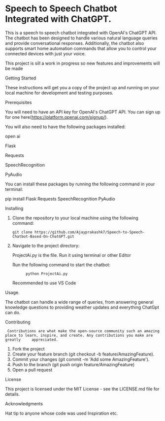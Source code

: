 # Speech to Speech Chatbot Integrated with ChatGPT.

This is a speech to speech chatbot integrated with OpenAI's ChatGPT API. The chatbot has been designed to handle various natural language queries and provide conversational responses. Additionally, the chatbot also supports smart home automation commands that allow you to control your connected devices with just your voice.

This project is sill a work in progress so new features and improvements will be made

Getting Started

These instructions will get you a copy of the project up and running on your local machine for development and testing purposes.

Prerequisites

You will need to have an API key for OpenAI's ChatGPT API. You can sign up for one here(https://platform.openai.com/signup/).

You will also need to have the following packages installed:

open ai

Flask

Requests

SpeechRecognition

PyAudio

You can install these packages by running the following command in your terminal:

pip install Flask Requests SpeechRecognition PyAudio


Installing
  
  1. Clone the repository to your local machine using the following command:
   
         git clone https://github.com/Ajayprakashk7/Speech-to-Speech-Chatbot-Based-On-ChatGPT.git
     
  2. Navigate to the project directory:
    
     ProjectAi.py is the file. Run it using terminal or other Editor
     
     Run the following command to start the chatbot:
     
               python ProjectAi.py
             
             
     Recommended to use VS Code
     
 Usage.
     
The chatbot can handle a wide range of queries, from answering general knowledge questions to providing weather updates and everything ChatGpt can do.

Contributing

     Contributions are what make the open-source community such an amazing place to learn, inspire, and create. Any contributions you make are greatly     appreciated.

   1. Fork the project
   2. Create your feature branch (git checkout -b feature/AmazingFeature).  
   3. Commit your changes (git commit -m 'Add some AmazingFeature').
   4. Push to the branch (git push origin feature/AmazingFeature)
   5. Open a pull request
   
   
   License
   
This project is licensed under the MIT License - see the LICENSE.md file for details.

Acknowledgments

Hat tip to anyone whose code was used
Inspiration
etc.
